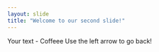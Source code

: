 ```yaml
---
layout: slide
title: "Welcome to our second slide!"
---
```

Your text - Coffeee
Use the left arrow to go back!
